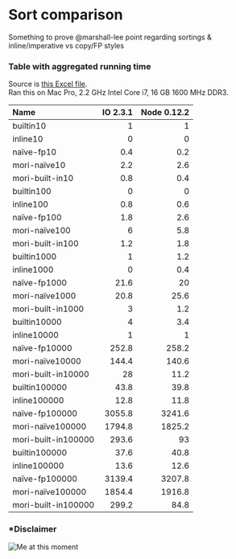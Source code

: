 # Sort comparison
Something to prove @marshall-lee point regarding sortings & inline/imperative vs copy/FP styles

### Table with aggregated running time
Source is [this Excel file](Evaluation_length.xls).  
Ran this on Mac Pro, 2.2 GHz Intel Core i7, 16 GB 1600 MHz DDR3.

|Name                |IO 2.3.1 | Node 0.12.2|
|:-------------------|--------:|-----------:|
|builtin10           | 1       |   1        |
|inline10            | 0       |   0        |
|naїve-fp10          | 0.4     |   0.2      |
|mori-naїve10        | 2.2     |   2.6      |
|mori-built-in10     | 0.8     |   0.4      |
|builtin100          | 0       |   0        |
|inline100           | 0.8     |   0.6      |
|naїve-fp100         | 1.8     |   2.6      |
|mori-naїve100       | 6       |   5.8      |
|mori-built-in100    | 1.2     |   1.8      |
|builtin1000         | 1       |   1.2      |
|inline1000          | 0       |   0.4      |
|naїve-fp1000        | 21.6    |   20       |
|mori-naїve1000      | 20.8    |   25.6     |
|mori-built-in1000   | 3       |   1.2      |
|builtin10000        | 4       |   3.4      |
|inline10000         | 1       |   1        |
|naїve-fp10000       | 252.8   |   258.2    |
|mori-naїve10000     | 144.4   |   140.6    |
|mori-built-in10000  | 28      |   11.2     |
|builtin100000       | 43.8    |   39.8     |
|inline100000        | 12.8    |   11.8     |
|naїve-fp100000      | 3055.8  |   3241.6   |
|mori-naїve100000    | 1794.8  |   1825.2   |
|mori-built-in100000 | 293.6   |   93       |
|builtin100000       | 37.6    |   40.8     |
|inline100000        | 13.6    |   12.6     |
|naїve-fp100000      | 3139.4  |   3207.8   |
|mori-naїve100000    | 1854.4  |   1916.8   |
|mori-built-in100000 | 299.2   |   84.8     |

### *Disclaimer
![Me at this moment](sudodoki.github.io/sudodoki-public-assets/random/idontknowwhatiamdoing.jpg)